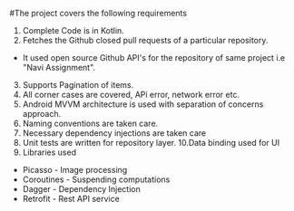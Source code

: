 #The project covers the following requirements
1. Complete Code is in Kotlin.
2. Fetches the Github closed pull requests of a particular repository.
 - It used open source Github API's for the repository of same project i.e "Navi Assignment".
3. Supports Pagination of items.
4. All corner cases are covered, APi error, network error etc.
5. Android MVVM architecture is used with separation of concerns approach.
6. Naming conventions are taken care.
7. Necessary dependency injections are taken care
8. Unit tests are written for repository layer.
10.Data binding used for UI
11. Libraries used
 - Picasso - Image processing
 - Coroutines - Suspending computations
 - Dagger - Dependency Injection
 - Retrofit - Rest API service